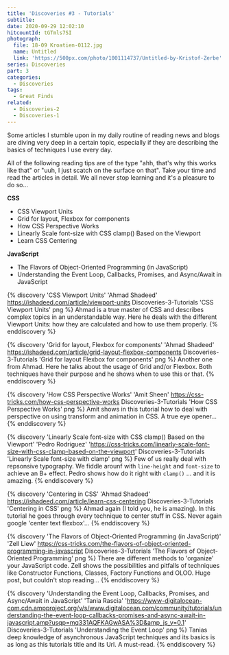 ```yaml
---
title: 'Discoveries #3 - Tutorials'
subtitle:
date: 2020-09-29 12:02:10
hitcountId: tGTmls7SI
photograph:
  file: 18-09 Kroatien-0112.jpg
  name: Untitled
  link: 'https://500px.com/photo/1001114737/Untitled-by-Kristof-Zerbe'
series: Discoveries
part: 3
categories:
  - Discoveries
tags:
  - Great Finds
related:
  - Discoveries-2
  - Discoveries-1
---
```

Some articles I stumble upon in my daily routine of reading news and blogs are diving very deep in a certain topic, especially if they are describing the basics of techniques I use every day. 

All of the following reading tips are of the type "ahh, that's why this works like that" or "uuh, I just scatch on the surface on that". Take your time and read the articles in detail. We all never stop learning and it's a pleasure to do so...

**CSS**
* CSS Viewport Units
* Grid for layout, Flexbox for components
* How CSS Perspective Works
* Linearly Scale font-size with CSS clamp() Based on the Viewport
* Learn CSS Centering
 
**JavaScript**
* The Flavors of Object-Oriented Programming (in JavaScript)
* Understanding the Event Loop, Callbacks, Promises, and Async/Await in JavaScript

<!-- more -->

{% discovery 'CSS Viewport Units' 'Ahmad Shadeed' https://ishadeed.com/article/viewport-units Discoveries-3-Tutorials 'CSS Viewport Units' png %}
Ahmad is a true master of CSS and describes complex topics in an understandable way. Here he deals with the different Viewport Units: how they are calculated and how to use them properly.
{% enddiscovery %}

{% discovery 'Grid for layout, Flexbox for components' 'Ahmad Shadeed' https://ishadeed.com/article/grid-layout-flexbox-components Discoveries-3-Tutorials 'Grid for layout Flexbox for components' png %}
Another one from Ahmad. Here he talks about the usage of Grid and/or Flexbox. Both techniques have their purpose and he shows when to use this or that.
{% enddiscovery %}

{% discovery 'How CSS Perspective Works' 'Amit Sheen' https://css-tricks.com/how-css-perspective-works Discoveries-3-Tutorials 'How CSS Perspective Works' png %}
Amit shows in this tutorial how to deal with perspective on using transform and animation in CSS. A true eye opener...
{% enddiscovery %}

{% discovery 'Linearly Scale font-size with CSS clamp() Based on the Viewport' 'Pedro Rodriguez' 'https://css-tricks.com/linearly-scale-font-size-with-css-clamp-based-on-the-viewport' Discoveries-3-Tutorials 'Linearly Scale font-size with clamp' png %}
Few of us really deal with repsonsive typography. We fiddle arounf with ``line-height`` and ``font-size`` to achieve an B+ effect. Pedro shows how do it right with ``clamp()`` ... and it is amazing.
{% enddiscovery %}

{% discovery 'Centering in CSS' 'Ahmad Shadeed' https://ishadeed.com/article/learn-css-centering Discoveries-3-Tutorials 'Centering in CSS' png %}
Ahmad again (I told you, he is amazing). In this tutorial he goes through every technique to center stuff in CSS. Never again google 'center text flexbox'...
{% enddiscovery %}

{% discovery 'The Flavors of Object-Oriented Programming (in JavaScript)' 'Zell Liew' https://css-tricks.com/the-flavors-of-object-oriented-programming-in-javascript Discoveries-3-Tutorials 'The Flavors of Object-Oriented Programming' png %}
There are different methods to 'organize' your JavaScript code. Zell shows the possibilities and pitfalls of techniques like Constructor Functions, Classes, Factory Functions and OLOO. Huge post, but couldn't stop reading...
{% enddiscovery %}

{% discovery 'Understanding the Event Loop, Callbacks, Promises, and Async/Await in JavaScript' 'Tania Rascia' 'https://www-digitalocean-com.cdn.ampproject.org/v/s/www.digitalocean.com/community/tutorials/understanding-the-event-loop-callbacks-promises-and-async-await-in-javascript.amp?usqp=mq331AQFKAGwASA%3D&amp_js_v=0.1' Discoveries-3-Tutorials 'Understanding the Event Loop' png %}
Tanias deep knowledge of asynchronous JavaScript techniques and its basics is as long as this tutorials title and its Url. A must-read.
{% enddiscovery %}
